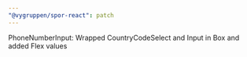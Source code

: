 ```yaml
---
"@vygruppen/spor-react": patch
---
```


PhoneNumberInput: Wrapped CountryCodeSelect and Input in Box and added Flex values
